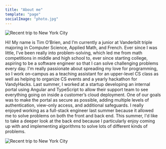 ```yaml
---
title: "About me"
template: "page"
socialImage: "photo.jpg"
---
```


![Recent trip to New York City](/media/newyork_1.jpeg)

Hi! My name is Tim O’Brien, and I’m currently a junior at Vanderbilt triple majoring in Computer Science, Applied Math, and French. Ever since I was little, I’ve been really into problem-solving, which led me from math competitions in middle and high school to, ever since starting college, aspiring to be a software engineer so that I can solve challenging problems every day. I'm really passionate about spreading my love for programming, so I work on-campus as a teaching assistant for an upper-level CS class as well as helping to organize CS events and a yearly hackathon for VandyHacks. Last summer, I worked at a startup developing an internal portal using Angular and TypeScript to allow their support team to see everything going on inside a customer’s cloud deployment. One of our goals was to make the portal as secure as possible, adding multiple levels of authentication, view-only access, and additional safeguards. I really enjoyed working as a full-stack engineer last summer because it allowed me to solve problems on both the front and back end. This summer, I'd like to take a deeper look at the back end because I particularly enjoy coming up with and implementing algorithms to solve lots of different kinds of problems.

![Recent trip to New York City](/media/newyork_2.jpeg)
